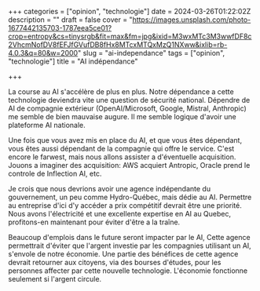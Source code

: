 +++
categories = ["opinion", "technologie"]
date = 2024-03-26T01:22:02Z
description = ""
draft = false
cover = "https://images.unsplash.com/photo-1677442135703-1787eea5ce01?crop=entropy&cs=tinysrgb&fit=max&fm=jpg&ixid=M3wxMTc3M3wwfDF8c2VhcmNofDV8fEFJfGVufDB8fHx8MTcxMTQxMzQ1NXww&ixlib=rb-4.0.3&q=80&w=2000"
slug = "ai-independance"
tags = ["opinion", "technologie"]
title = "AI indépendance"

+++

La course au AI s'accélère de plus en plus. Notre dépendance a cette technologie deviendra vite une question de sécurité national. Dépendre de AI de compagnie extérieur (OpenAI/Microsoft, Google, Mistral, Anthropic) me semble de bien mauvaise augure. Il me semble logique d'avoir une plateforme AI nationale.

Une fois que vous avez mis en place du AI, et que vous êtes dépendant, vous êtes aussi dépendant de la compagnie qui offre le service. C'est encore le farwest, mais nous allons assister a d'éventuelle acquisition. Jouons a imaginer des acquisition: AWS acquiert Antropic, Oracle prend le controle de Inflection AI, etc.

Je crois que nous devrions avoir une agence indépendante du gouvernement, un peu comme Hydro-Québec, mais dédie au AI. Permettre au entreprise d'ici d'y accéder a prix compétitif devrait être une priorité. Nous avons l'électricité et une excellente expertise en AI au Quebec, profitons-en maintenant pour éviter d'être a la traîne.

Beaucoup d'emplois dans le future seront impacter par le AI, Cette agence permettrait d'éviter que l'argent investie par les compagnies utilisant un AI, s'envole de notre économie. Une partie des bénéfices de cette agence devrait retourner aux citoyens, via des bourses d'études, pour les personnes affecter par cette nouvelle technologie. L'économie fonctionne seulement si l'argent circule.